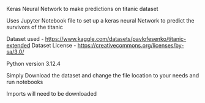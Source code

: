 Keras Neural Network to make predictions on titanic dataset

Uses Jupyter Notebook file to set up a keras neural Network to predict the survivors of the titanic

Dataset used - https://www.kaggle.com/datasets/pavlofesenko/titanic-extended
Dataset License - https://creativecommons.org/licenses/by-sa/3.0/

Python version 3.12.4

Simply Download the dataset and change the file location to your needs and run notebooks

Imports will need to be downloaded
